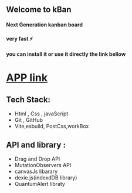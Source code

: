 ## Welcome to  kBan
#### Next Generation  kanban board 
#### very fast ⚡  
#### you can install it or use it directly the link bellow

# [APP link]()

## Tech Stack:
- Html , Css , javaScript
- Git , GitHub
- Vite,esbuild, PostCss,workBox


## API and library :
- Drag and Drop API
- MutationObservers API
- canvasJs libarary
- dexie.js(indexdDB library)
- QuantumAlert libraty 


